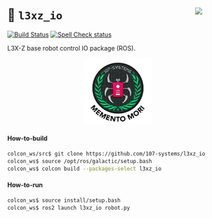 <a href="https://107-systems.org/"><img align="right" src="https://raw.githubusercontent.com/107-systems/.github/main/logo/107-systems.png" width="15%"></a>
:floppy_disk: `l3xz_io`
=======================
[![Build Status](https://github.com/107-systems/l3xz_io/actions/workflows/ros2.yml/badge.svg)](https://github.com/107-systems/l3xz_io/actions/workflows/ros2.yml)
[![Spell Check status](https://github.com/107-systems/l3xz_io/actions/workflows/spell-check.yml/badge.svg)](https://github.com/107-systems/l3xz_io/actions/workflows/spell-check.yml)

L3X-Z base robot control IO package (ROS).

<p align="center">
  <a href="https://github.com/107-systems/l3xz"><img src="https://raw.githubusercontent.com/107-systems/.github/main/logo/l3xz-logo-memento-mori-github.png" width="30%"></a>
</p>

#### How-to-build
```bash
colcon_ws/src$ git clone https://github.com/107-systems/l3xz_io
colcon_ws$ source /opt/ros/galactic/setup.bash
colcon_ws$ colcon build --packages-select l3xz_io
```

#### How-to-run
```bash
colcon_ws$ source install/setup.bash
colcon_ws$ ros2 launch l3xz_io robot.py
```
